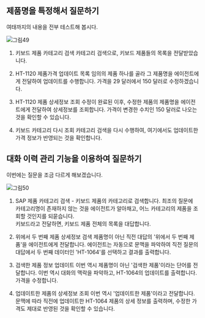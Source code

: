 ## 제품명을 특정해서 질문하기

여태까지의 내용을 전부 테스트해 봅시다.

![그림49](https://github.com/user-attachments/assets/654bfaf7-2f95-498a-a065-944a1c0ddd0d)

1) 키보드 제품 카테고리 검색
   카테고리 검색으로, 키보드 제품들의 목록을 전달받았습니다.

2) HT-1120 제품가격 업데이트
   목록 임의의 제품 하나를 골라 그 제품명을 에이전트에게 전달하여 업데이트를 수행합니다. 가격을 29 달러에서 150 달러로 수정하겠습니다.

3) HT-1120 제품 상세정보 조회
   수정이 완료된 이후, 수정한 제품의 제품명을 에이전트에게 전달하여 상세정보를 조회합니다. 가격이 변경한 수치인 150 달러로 나오는 것을 확인할 수 있습니다.

4) 키보드 카테고리 다시 조회
   카테고리 검색을 다시 수행하여, 여기에서도 업데이트한 가격 정보가 반영되는 것을 확인합니다.


## 대화 이력 관리 기능을 이용하여 질문하기

이번에는 질문을 조금 다르게 해보겠습니다.

![그림50](https://github.com/user-attachments/assets/4669ac13-1e4d-48a2-b152-37f72e7214dc)

1) SAP 제품 카테고리 검색 - 키보드
   제품의 카테고리로 검색합니다. 최조의 질문에 카테고리명이 존재하지 않는 것을 에이전트가 알아채고, 어느 카테고리의 제품을 조회할 것인지를 되묻습니다.</br>
   키보드라고 전달하면, 키보드 제품 전체의 목록을 대답합니다.

2) 위에서 두 번째 제품 상세정보 검색
   제품명이 아닌 직전 대답의 '위에서 두 번째 제품'을 에이전트에게 전달합니다. 에이전트는 자동으로 문맥을 파악하여 직전 질문의 대답에서 두 번째 데이터인 'HT-1064'를 선택하고 결과를 출력합니다.

3) 검색한 제품 정보 업데이트
   이번 역시 제품명이 아닌 '검색한 제품'이라는 단어를 전달합니다. 이번 역시 대화의 맥락을 파악하고, HT-1064의 업데이트를 출력합니다. 가격을 수정합니다.

4) 업데이트한 제품의 상세정보 조회
   이번 역시 '업데이트한 제품'이라고 전달합니다. 문맥에 따라 직전에 업데이트한 HT-1064 제품의 상세 정보를 출력하며, 수정한 가격도 제대로 반영된 것을 확인할 수 있습니다.




